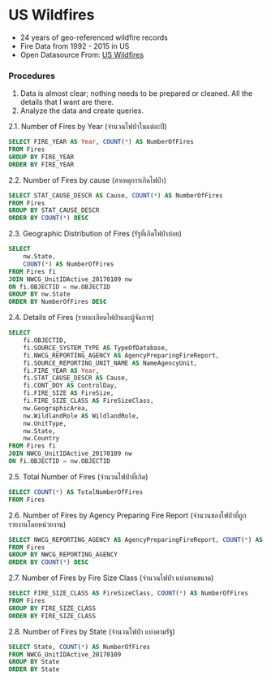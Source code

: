 # US Wildfires
- 24 years of geo-referenced wildfire records
- Fire Data from 1992 - 2015 in US
- Open Datasource From: [US Wildfires](https://www.kaggle.com/datasets/rtatman/188-million-us-wildfires)

### Procedures
1. Data is almost clear; nothing needs to be prepared or cleaned. All the details that I want are there.
2. Analyze the data and create queries.


2.1. Number of Fires by Year (จำนวนไฟป่าในแต่ละปี)
```sql
SELECT FIRE_YEAR AS Year, COUNT(*) AS NumberOfFires
FROM Fires
GROUP BY FIRE_YEAR
ORDER BY FIRE_YEAR
```

2.2. Number of Fires by cause (สาเหตุการเกิดไฟป่า)
```sql
SELECT STAT_CAUSE_DESCR AS Cause, COUNT(*) AS NumberOfFires
FROM Fires
GROUP BY STAT_CAUSE_DESCR
ORDER BY COUNT(*) DESC
```

2.3. Geographic Distribution of Fires (รัฐที่เกิดไฟป่าบ่อย)
```sql
SELECT
    nw.State,
    COUNT(*) AS NumberOfFires
FROM Fires fi
JOIN NWCG_UnitIDActive_20170109 nw
ON fi.OBJECTID = nw.OBJECTID
GROUP BY nw.State
ORDER BY NumberOfFires DESC
```

2.4. Details of Fires (รายละเอียดไฟป่าและผู้จัดการ)
```sql
SELECT
    fi.OBJECTID,
    fi.SOURCE_SYSTEM_TYPE AS TypeOfDatabase,
    fi.NWCG_REPORTING_AGENCY AS AgencyPreparingFireReport,
    fi.SOURCE_REPORTING_UNIT_NAME AS NameAgencyUnit,
    fi.FIRE_YEAR AS Year,
    fi.STAT_CAUSE_DESCR AS Cause,
    fi.CONT_DOY AS ControlDay,
    fi.FIRE_SIZE AS FireSize,
    fi.FIRE_SIZE_CLASS AS FireSizeClass,
    nw.GeographicArea,
    nw.WildlandRole AS WildlandRole,
    nw.UnitType,
    nw.State,
    nw.Country
FROM Fires fi
JOIN NWCG_UnitIDActive_20170109 nw
ON fi.OBJECTID = nw.OBJECTID
```

2.5. Total Number of Fires (จำนวนไฟป่าที่เกิด)
```sql
SELECT COUNT(*) AS TotalNumberOfFires
FROM Fires
```

2.6. Number of Fires by Agency Preparing Fire Report (จำนวนของไฟป่าที่ถูกรายงานโดยหน่วยงาน)
```sql
SELECT NWCG_REPORTING_AGENCY AS AgencyPreparingFireReport, COUNT(*) AS NumberOfFires
FROM Fires
GROUP BY NWCG_REPORTING_AGENCY
ORDER BY COUNT(*) DESC
```

2.7. Number of Fires by Fire Size Class (จำนวนไฟป่า แบ่งตามขนาด)
```sql
SELECT FIRE_SIZE_CLASS AS FireSizeClass, COUNT(*) AS NumberOfFires
FROM Fires
GROUP BY FIRE_SIZE_CLASS
ORDER BY FIRE_SIZE_CLASS
```

2.8. Number of Fires by State (จำนวนไฟป่า แบ่งตามรัฐ)
```sql
SELECT State, COUNT(*) AS NumberOfFires
FROM NWCG_UnitIDActive_20170109
GROUP BY State
ORDER BY State
```
